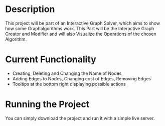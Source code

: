 # Description

This project will be part of an Interactive Graph Solver, which aims to show how some Graphalgorithms work. This Part will be the Interactive Graph Creator and Modifier and will also Visualize the Operations of the chosen Algorithm.

# Current Functionality

- Creating, Deleting and Changing the Name of Nodes
- Adding Edges to Nodes, Changing cost of Edges, Removing Edges
- Tooltips at the bottom right displaying possible actions

# Running the Project

You can simply download the project and run it with a simple live server.

